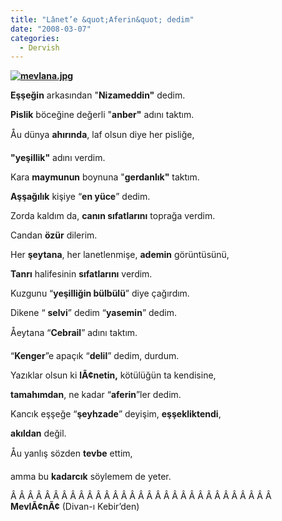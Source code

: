```yaml
---
title: "Lânet’e &quot;Aferin&quot; dedim"
date: "2008-03-07"
categories: 
  - Dervish
---
```


**[![mevlana.jpg](/uploads/2008/03/mevlana-6.jpg)](/uploads/2008/03/mevlana-6.jpg "mevlana.jpg")**

**Eşşeğin** arkasından "**Nizameddin"** dedim.

**Pislik** böceğine değerli "**anber"** adını taktım.

Åu dünya **ahırında**, laf olsun diye her pisliğe,

**"yeşillik"** adını verdim.

Kara **maymunun** boynuna "**gerdanlık"** taktım.

**Aşşağılık** kişiye “**en yüce**” dedim.

Zorda kaldım da, **canın sıfatlarını** toprağa verdim.

Candan **özür** dilerim.

Her **şeytana**, her lanetlenmişe, **ademin** görüntüsünü,

**Tanrı** halifesinin **sıfatlarını** verdim.

Kuzgunu “**yeşilliğin bülbülü**” diye çağırdım.

Dikene “ **selvi**” dedim “**yasemin**” dedim.

Åeytana “**Cebrail**” adını taktım.

“**Kenger**”e apaçık “**delil**” dedim, durdum.

Yazıklar olsun ki **lÃ¢netin,** kötülüğün ta kendisine,

**tamahımdan**, ne kadar “**aferin**”ler dedim.

Kancık eşşeğe “**şeyhzade**” deyişim, **eşşekliktendi**,

**akıldan** değil.

Åu yanlış sözden **tevbe** ettim,

amma bu **kadarcık** söylemem de yeter.

Â Â Â Â Â Â Â Â Â Â Â Â Â Â Â Â Â Â Â Â Â Â Â Â Â Â Â Â Â Â Â  **MevlÃ¢nÃ¢** (Divan-ı Kebir’den)
